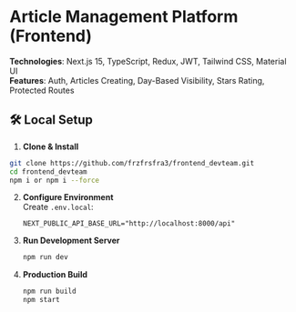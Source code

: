 # Article Management Platform (Frontend)

**Technologies**: Next.js 15, TypeScript, Redux, JWT, Tailwind CSS, Material UI  
**Features**: Auth, Articles Creating, Day-Based Visibility, Stars Rating, Protected Routes  

## 🛠 Local Setup

1. **Clone & Install**  
  ```bash
git clone https://github.com/frzfrsfra3/frontend_devteam.git
cd frontend_devteam
npm i or npm i --force
```
   

2. **Configure Environment**  
   Create `.env.local`:
   ```env
   NEXT_PUBLIC_API_BASE_URL="http://localhost:8000/api"
   ```

3. **Run Development Server**  
   ```bash
   npm run dev
   ```

4. **Production Build**  
   ```bash
   npm run build
   npm start
   ```
